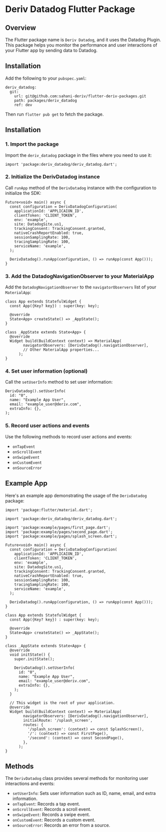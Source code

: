 # Deriv Datadog Flutter Package
## Overview
The Flutter package name is `Deriv Datadog`, and it uses the Datadog Plugin. This package helps you monitor the performance and user interactions of your Flutter app by sending data to Datadog.

## Installation
Add the following to your `pubspec.yaml`:
```
deriv_datadog:
  git:
    url: git@github.com:sahani-deriv/flutter-deriv-packages.git
    path: packages/deriv_datadog
    ref: dev
```
Then run `flutter pub get` to fetch the package.

## Installation
### 1. Import the package
Import the `deriv_datadog` package in the files where you need to use it:
```
import 'package:deriv_datadog/deriv_datadog.dart';
```
### 2. Initialize the DerivDatadog instance
Call `runApp` method of the `DerivDatadog` instance with the configuration to initialize the SDK:
```
Future<void> main() async {
  const configuration = DerivDatadogConfiguration(
    applicationId: 'APPLICAION_ID',
    clientToken: 'CLIENT_TOKEN',
    env: 'example',
    site: DatadogSite.us1,
    trackingConsent: TrackingConsent.granted,
    nativeCrashReportEnabled: true,
    sessionSamplingRate: 100,
    tracingSamplingRate: 100,
    serviceName: 'example',
  );

  DerivDatadog().runApp(configuration, () => runApp(const App()));
}
```
### 3. Add the DatadogNavigationObserver to your MaterialApp
Add the `DatadogNavigationObserver` to the `navigatorObservers` list of your `MaterialApp`:
```
class App extends StatefulWidget {
  const App({Key? key}) : super(key: key);

  @override
  State<App> createState() => _AppState();
}

class _AppState extends State<App> {
  @override
  Widget build(BuildContext context) => MaterialApp(
        navigatorObservers: [DerivDatadog().navigationObserver],
        // Other MaterialApp properties...
      );
}
```
### 4. Set user information (optional)
Call the `setUserInfo` method to set user information:
```
DerivDatadog().setUserInfo(
  id: "0",
  name: "Example App User",
  email: "example_user@deriv.com",
  extraInfo: {},
);
```
### 5. Record user actions and events
Use the following methods to record user actions and events:
- `onTapEvent`
- `onScrollEvent`
- `onSwipeEvent`
- `onCustomEvent`
- `onSourceError`

## Example App
Here's an example app demonstrating the usage of the `DerivDatadog` package:
```
import 'package:flutter/material.dart';

import 'package:deriv_datadog/deriv_datadog.dart';

import 'package:example/pages/first_page.dart';
import 'package:example/pages/second_page.dart';
import 'package:example/pages/splash_screen.dart';

Future<void> main() async {
  const configuration = DerivDatadogConfiguration(
    applicationId: 'APPLICAION_ID',
    clientToken: 'CLIENT_TOKEN',
    env: 'example',
    site: DatadogSite.us1,
    trackingConsent: TrackingConsent.granted,
    nativeCrashReportEnabled: true,
    sessionSamplingRate: 100,
    tracingSamplingRate: 100,
    serviceName: 'example',
  );

  DerivDatadog().runApp(configuration, () => runApp(const App()));
}

class App extends StatefulWidget {
  const App({Key? key}) : super(key: key);

  @override
  State<App> createState() => _AppState();
}

class _AppState extends State<App> {
  @override
  void initState() {
    super.initState();

    DerivDatadog().setUserInfo(
      id: "0",
      name: "Example App User",
      email: "example_user@deriv.com",
      extraInfo: {},
    );
  }

  // This widget is the root of your application.
  @override
  Widget build(BuildContext context) => MaterialApp(
        navigatorObservers: [DerivDatadog().navigationObserver],
        initialRoute: '/splash_screen',
        routes: {
          '/splash_screen': (context) => const SplashScreen(),
          '/': (context) => const FirstPage(),
          '/second': (context) => const SecondPage(),
        },
      );
}
```
## Methods
The `DerivDatadog` class provides several methods for monitoring user interactions and events:
- `setUserInfo`: Sets user information such as ID, name, email, and extra information.
- `onTapEvent`: Records a tap event.
- `onScrollEvent`: Records a scroll event.
- `onSwipeEvent`: Records a swipe event.
- `onCustomEvent`: Records a custom event.
- `onSourceError`: Records an error from a source.